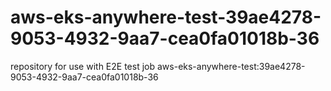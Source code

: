 # aws-eks-anywhere-test-39ae4278-9053-4932-9aa7-cea0fa01018b-36
repository for use with E2E test job aws-eks-anywhere-test:39ae4278-9053-4932-9aa7-cea0fa01018b-36
